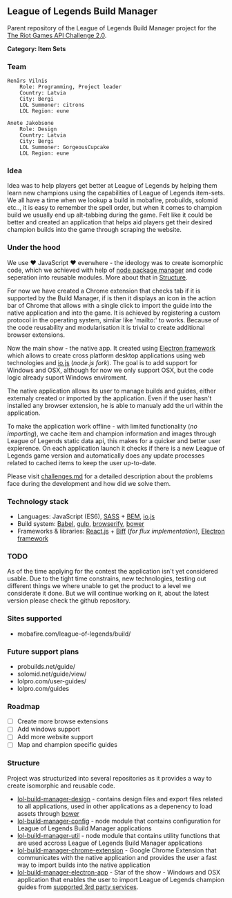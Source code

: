 ## League of Legends Build Manager

Parent repository of the League of Legends Build Manager project for the [The Riot Games API Challenge 2.0](https://developer.riotgames.com/discussion/announcements/show/2lxEyIcE).

**Category: Item Sets**

### Team
```
Renārs Vilnis
    Role: Programming, Project leader
    Country: Latvia
    City: Bergi
    LOL Summoner: citrons
    LOL Region: eune
    
Anete Jakobsone
    Role: Design
    Country: Latvia
    City: Bergi
    LOL Summoner: GorgeousCupcake
    LOL Region: eune
```

### Idea
Idea was to help players get better at League of Legends by helping them learn new champions using the capabilities of League of Legends item-sets. We all have a time when we lookup a build in mobafire, probuilds, solomid etc.., it is easy to remember the spell order, but when it comes to champion build we usually end up alt-tabbing during the game. Felt like it could be better and created an application that helps aid players get their desired champion builds into the game through scraping the website.

### Under the hood
We use ❤ JavaScript ❤ everwhere - the ideology was to create isomorphic code, which we achieved with help of [node package manager](https://www.npmjs.com/) and code seperation into reusable modules. More about that in [Structure](#structure).

For now we have created a Chrome extension that checks tab if it is supported by the Build Manager, if is then it displays an icon in the action bar of Chrome that allows with a single click to import the guide into the native application and into the game. It is achieved by registering a custom protocol in the operating system, similar like 'mailto:' to works. Because of the code reusability and modularisation it is trivial to create additional browser extensions.

Now the main show - the native app. It created using [Electron framework](https://github.com/atom/electron) which allows to create cross platform desktop applications using web technologies and [io.js](https://iojs.org/) (*node.js fork*). The goal is to add support for Windows and OSX, although for now we only support OSX, but the code logic already suport Windows enviroment.

The native application allows its user to manage builds and guides, either externaly created or imported by the application. Even if the user hasn't installed any browser extension, he is able to manualy add the url within the application.

To make the application work offline - with limited functionality (*no importing*), we cache item and champion information and images through League of Legends static data api, this makes for a quicker and better user expierence. On each application launch it checks if there is a new League of Legends game version and automatically does any update processes related to cached items to keep the user up-to-date.

Please visit [challenges.md](challenges.md) for a detailed description about the problems face during the development and how did we solve them.

### Technology stack
- Languages: JavaScript (ES6), [SASS](http://sass-lang.com/) + [BEM](https://en.bem.info/method/naming-convention/), [io.js](https://iojs.org/)
- Build system: [Babel](http://babeljs.io/), [gulp](http://gulpjs.com/), [browserify](http://browserify.org/), [bower](http://bower.io/)
- Frameworks & libraries: [React.js](http://facebook.github.io/react/) + [Biff](https://github.com/FormidableLabs/biff) (*for flux implementation*), [Electron framework](https://github.com/atom/electron)

### TODO
As of the time applying for the contest the application isn't yet considered usable. Due to the tight time constrains, new technologies, testing out different things we where unable to get the product to a level we considerate it done. But we will continue working on it, about the latest version please check the github repository.

### Sites supported
- mobafire.com/league-of-legends/build/

### Future support plans
- probuilds.net/guide/
- solomid.net/guide/view/
- lolpro.com/user-guides/
- lolpro.com/guides

### Roadmap
- [ ] Create more browse extensions
- [ ] Add windows support
- [ ] Add more website support
- [ ] Map and champion specific guides

### Structure
Project was structurized into several repositories as it provides a way to create isomorphic and reusable code.

- [lol-build-manager-design](https://github.com/renarsvilnis/lol-build-manager-design) - contains design files and export files related to all applications, used in other applications as a depenency to load assets through [bower](http://bower.io/)
- [lol-build-manager-config](https://github.com/renarsvilnis/lol-build-manager-config) - node module that contains configuration for League of Legends Build Manager applications
- [lol-build-manager-util](https://github.com/renarsvilnis/lol-build-manager-util) - node module that contains utility functions that are used accross League of Legends Build Manager applications
- [lol-build-manager-chrome-extension](https://github.com/renarsvilnis/lol-build-manager-chrome-extension) - Google Chrome Extension that communicates with the native application and provides the user a fast way to import builds into the native application
- [lol-build-manager-electron-app](https://github.com/renarsvilnis/lol-build-manager-electron-app) - Star of the show - Windows and OSX application that enables the user to import League of Legends champion guides from [supported 3rd party services](https://github.com/renarsvilnis/lol-build-manager#supported-websites).


